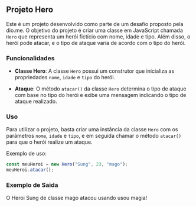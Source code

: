 ## Projeto Hero

Este é um projeto desenvolvido como parte de um desafio proposto pela dio.me. O objetivo do projeto é criar uma classe em JavaScript chamada `Hero` que representa um herói fictício com nome, idade e tipo. Além disso, o herói pode atacar, e o tipo de ataque varia de acordo com o tipo do herói.

### Funcionalidades

- **Classe Hero**: A classe `Hero` possui um construtor que inicializa as propriedades `nome`, `idade` e `tipo` do herói.
  
- **Ataque**: O método `atacar()` da classe `Hero` determina o tipo de ataque com base no tipo do herói e exibe uma mensagem indicando o tipo de ataque realizado.

### Uso

Para utilizar o projeto, basta criar uma instância da classe `Hero` com os parâmetros `nome`, `idade` e `tipo`, e em seguida chamar o método `atacar()` para que o herói realize um ataque.

Exemplo de uso:

```javascript
const meuHeroi = new Hero("Sung", 23, "mago");
meuHeroi.atacar();
````

### Exemplo de Saida 
O Heroi Sung de classe mago atacou usando usou magia!

